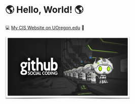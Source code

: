 # :earth_americas: Hello,  World! :earth_americas:

:computer: [My CIS Website on  UOregon.edu](http://pages.uoregon.edu/rpadua/111/) :satellite:

![github social coding logo](images/Github-Image.png)
